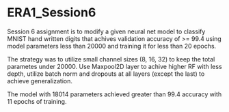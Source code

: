 # ERA1_Session6
 Session 6 assignment is to modify a given neural net model to classify MNIST hand written digits that achives validation accuracy of >= 99.4 using model parameters less than 20000 and training it for less than 20 epochs.

The strategy was to utilize small channel sizes (8, 16, 32) to keep the total parametes under 20000. Use Maxpool2D layer to achive higher RF with less depth, utilize batch norm and dropouts at all layers (except the last) to achieve generalization.

The model with 18014 parameters achieved greater than 99.4 accuracy with 11 epochs of training.
